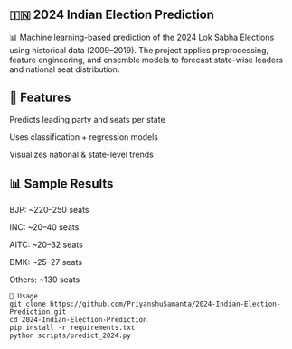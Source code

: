 🇮🇳 2024 Indian Election Prediction
---
📊 Machine learning-based prediction of the 2024 Lok Sabha Elections using historical data (2009–2019). The project applies preprocessing, feature engineering, and ensemble models to forecast state-wise leaders and national seat distribution.

🔑 Features
---
Predicts leading party and seats per state

Uses classification + regression models

Visualizes national & state-level trends

📊 Sample Results
---
BJP: ~220–250 seats

INC: ~20–40 seats

AITC: ~20–32 seats

DMK: ~25–27 seats

Others: ~130 seats
```
🚀 Usage
git clone https://github.com/PriyanshuSamanta/2024-Indian-Election-Prediction.git
cd 2024-Indian-Election-Prediction
pip install -r requirements.txt
python scripts/predict_2024.py
```
